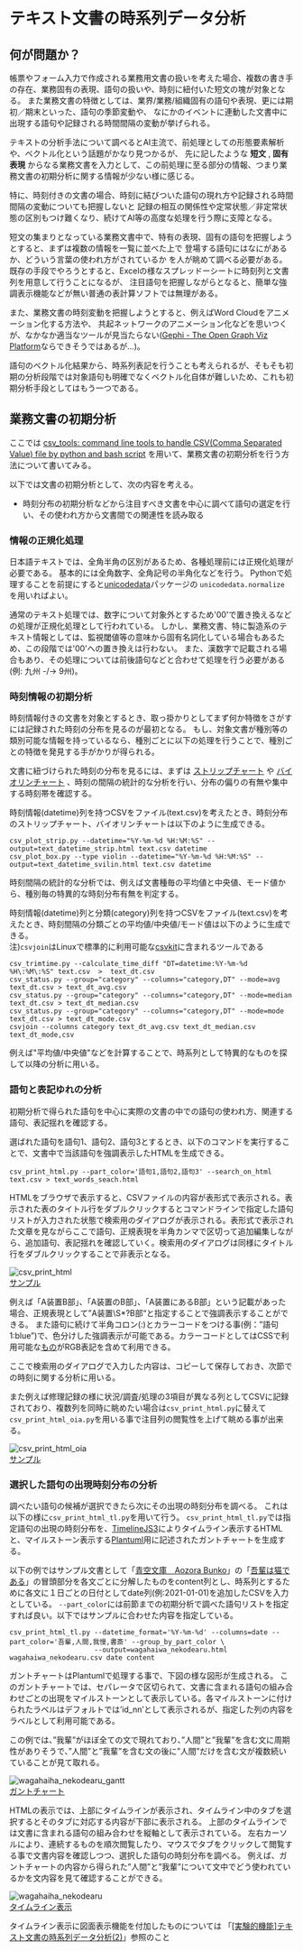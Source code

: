 <!-- File: TextTimeseries.md                      -->
<!-- Description:               -->
<!-- Copyright (C) 2021 by m.na.akei   -->
<!-- Time-stamp: "2021-05-01 18:52:17" -->

# テキスト文書の時系列データ分析 #
## 何が問題か？
帳票やフォーム入力で作成される業務用文書の扱いを考えた場合、複数の書き手の存在、業務固有の表現、語句の扱いや、時刻に紐付いた短文の塊が対象となる。
また業務文書の特徴としては、業界/業務/組織固有の語句や表現、更には期初／期末といった、語句の季節変動や、
なにかのイベントに連動した文書中に出現する語句や記録される時間間隔の変動が挙げられる。

テキストの分析手法について調べるとAI主流で、前処理としての形態要素解析や、ベクトル化という話題がかなり見つかるが、
先に記したような **短文** , **固有表現** からなる業務文書を入力として、この前処理に至る部分の情報、つまり業務文書の初期分析に関する情報が少ない様に感じる。

特に、時刻付きの文書の場合、時刻に結びついた語句の現れ方や記録される時間間隔の変動についても把握しないと
記録の相互の関係性や定常状態／非定常状態の区別もつけ難くなり、続けてAI等の高度な処理を行う際に支障となる。
<!-- より高度な処理を目的としたAI処理の導入を考えても、学習データセットの品質に問題をはらんだままとなってしまう。 -->

短文の集まりとなっている業務文書中で、特有の表現、固有の語句を把握しようとすると、まずは複数の情報を一覧に並べた上で
登場する語句にはなにがあるか、どういう言葉の使われ方がされているか を人が眺めて調べる必要がある。
既存の手段でやろうとすると、Excelの様なスプレッドーシートに時刻列と文書列を用意して行うことになるが、
注目語句を把握しながらとなると、簡単な強調表示機能などが無い普通の表計算ソフトでは無理がある。

また、業務文書の時刻変動を把握しようとすると、例えばWord Cloudをアニメーション化する方法や、
共起ネットワークのアニメーション化などを思いつくが、なかなか適当なツールが見当たらない([Gephi \- The Open Graph Viz Platform](https://gephi.org/)ならできそうではあるが...)。

語句のベクトル化結果から、時系列表記を行うことも考えられるが、そもそも初期の分析段階では対象語句も明確でなくベクトル化自体が難しいため、これも初期分析手段としてはもう一つである。


## 業務文書の初期分析
ここでは
[csv\_tools: command line tools to handle CSV\(Comma Separated Value\) file by python and bash script](https://github.com/maundergit/csv_tools)
を用いて、業務文書の初期分析を行う方法について書いてみる。

以下では文書の初期分析として、次の内容を考える。

+ 時刻分布の初期分析などから注目すべき文書を中心に調べて語句の選定を行い、その使われ方から文書間での関連性を読み取る



### 情報の正規化処理

日本語テキストでは、全角半角の区別があるため、各種処理前には正規化処理が必要である。
基本的には全角数字、全角記号の半角化などを行う。
Pythonで処理することを前提にすると[unicodedata](https://docs.python.org/ja/3/library/unicodedata.html)パッケージの
`unicodedata.normalize` を用いればよい。

通常のテキスト処理では、数字について対象外とするため'00'で置き換えるなどの処理が正規化処理として行われている。
しかし、業務文書、特に製造系のテキスト情報としては、監視閾値等の意味から固有名詞化している場合もあるため、この段階では'00'への置き換えは行わない。
また、漢数字で記載される場合もあり、その処理については前後語句などと合わせて処理を行う必要がある(例: 九州 -/-> 9州)。


### 時刻情報の初期分析
時刻情報付きの文書を対象とするとき、取っ掛かりとしてまず何か特徴をさがすには記録された時刻の分布を見るのが最初となる。
もし、対象文書が種別等の類別可能な情報を持っているなら、種別ごとに以下の処理を行うことで、種別ごとの特徴を発見する手がかりが得られる。

文書に紐づけられた時刻の分布を見るには、まずは [ストリップチャート](https://plotly.com/python/strip-charts/) や [バイオリンチャート](https://en.wikipedia.org/wiki/Violin_plot) 、時刻の間隔の統計的な分析を行い、分布の偏りの有無や集中する時刻帯を確認する。

時刻情報(datetime)列を持つCSVをファイル(text.csv)を考えたとき、時刻分布のストリップチャート、バイオリンチャートは以下のように生成できる。

```shell
csv_plot_strip.py --datetime="%Y-%m-%d %H:%M:%S" --output=text_datetime_strip.html text.csv datetime
csv_plot_box.py --type violin --datetime="%Y-%m-%d %H:%M:%S" --output=text_datetime_svilin.html text.csv datetime
```

時刻間隔の統計的な分析では、例えば文書種毎の平均値と中央値、モード値から、種別毎の特異的な時刻分布有無を判定する。

時刻情報(datetime)列と分類(category)列を持つCSVをファイル(text.csv)を考えたとき、時刻間隔の分類ごとの平均値/中央値/モード値は以下のように生成できる。  
注)`csvjoin`はLinuxで標準的に利用可能な[csvkit](https://csvkit.readthedocs.io/en/latest/)に含まれるツールである

```shell
csv_trimtime.py --calculate_time_diff "DT=datetime:%Y-%m-%d %H\:%M\:%S" text.csv  >  text_dt.csv
csv_status.py --group="category" --columns="category,DT" --mode=avg text_dt.csv > text_dt_avg.csv
csv_status.py --group="category" --columns="category,DT" --mode=median text_dt.csv > text_dt_median.csv
csv_status.py --group="category" --columns="category,DT" --mode=mode text_dt.csv > text_dt_mode.csv
csvjoin --columns category text_dt_avg.csv text_dt_median.csv text_dt_mode,csv
```
例えば"平均値/中央値"などを計算することで、時系列として特異的なものを探して以降の分析に用いる。


### 語句と表記ゆれの分析
初期分析で得られた語句を中心に実際の文書の中での語句の使われ方、関連する語句、表記揺れを確認する。

選ばれた語句を語句1、語句2、語句3とするとき、以下のコマンドを実行することで、文書中で当該語句を強調表示したHTMLを生成できる。

```shell
csv_print_html.py --part_color='語句1,語句2,語句3' --search_on_html text.csv > text_words_seach.html
```
HTMLをブラウザで表示すると、CSVファイルの内容が表形式で表示される。表示された表のタイトル行をダブルクリックするとコマンドラインで指定した語句リストが入力された状態で検索用のダイアログが表示される。表形式で表示された文章を見ながらここで語句、正規表現を半角カンマで区切って追加編集しながら、追加語句、表記揺れを確認していく。検索用のダイアログは同様にタイトル行をダブルクリックすることで非表示となる。


![csv_print_html](examples/csv_print_html.png "csv_print_html")  
[サンプル](examples/csv_print_html_sample.html )


例えば「A装置B部」、「A装置のB部」、「A装置にあるB部」という記載があった場合、正規表現として”A装置\S*?B部“と指定することで強調表示することができる。
また語句に続けて半角コロン(:)とカラーコードをつける事(例：”語句1:blue”)で、色分けした強調表示が可能である。カラーコードとしてはCSSで利用可能な[もの](https://developer.mozilla.org/ja/docs/Web/CSS/color_value)がRGB表記を含めて利用できる。

ここで検索用のダイアログで入力した内容は、コピーして保存しておき、次節での時刻に関する分析に用いる。

また例えば修理記録の様に状況/調査/処理の3項目が異なる列としてCSVに記録されており、複数列を同時に眺めたい場合は`csv_print_html.py`に替えて`csv_print_html_oia.py`を用いる事で注目列の閲覧性を上げて眺める事が出来る。

![csv_print_html_oia](examples/csv_print_html_oia.png "csv_print_html_oia")  
[サンプル](examples/csv_print_html_oia_sample.html )


### 選択した語句の出現時刻分布の分析
調べたい語句の候補が選択できたら次にその出現の時刻分布を調べる。
これは以下の様に`csv_print_html_tl.py`を用いて行う。
`csv_print_html_tl.py`では指定語句の出現の時刻分布を、[TimelineJS3](https://github.com/NUKnightLab/TimelineJS3)によりタイムライン表示するHTMLと、マイルストーン表示する[Plantuml](https://plantuml.com/)用に記述されたガントチャートを生成する。

以下の例ではサンプル文書として「[青空文庫　Aozora Bunko](https://www.aozora.gr.jp/)」の「[吾輩は猫である](https://www.aozora.gr.jp/cards/000148/card789.html)」の冒頭部分を各文ごとに分解したものをcontent列とし、時系列とするために各文に１日ごとの日付としてdate列(例:2021-01-01)を追加したCSVを入力としている。
`--part_color`には前節までの初期分析で調べた語句リストを指定すれば良い。以下ではサンプルに合わせた内容を指定している。

```shell
csv_print_html_tl.py --datetime_format='%Y-%m-%d' --columns=date --part_color='吾輩,人間,我慢,書斎' --group_by_part_color \
                     --output=wagahaiwa_nekodearu.html wagahaiwa_nekodearu.csv date content
```

ガントチャートはPlantumlで処理する事で、下図の様な図形が生成される。
このガントチャートでは、セパレータで区切られて、文書に含まれる語句の組み合わせごとの出現をマイルストーンとして表示している。各マイルストーンに付けられたラベルはデフォルトでは’id_nn’として表示されるが、指定した列の内容をラベルとして利用可能である。

この例では、”我輩”がほぼ全ての文で現れており、”人間”と”我輩”を含む文に周期性がありそうで、”人間”と”我輩”を含む文の後に”人間”だけを含む文が複数続いていることが見て取れる。

![wagahaiha_nekodearu_gantt](examples/wagahaiwa_nekodearu_gantt.png "wagahaiha_nekodearu GANTT chart")  
[ガントチャート](examples/wagahaiwa_nekodearu.svg "wagahaiha_nekodearu GANTT chart")


HTMLの表示では、上部にタイムラインが表示され、タイムライン中のタブを選択するとそのタブに対応する内容が下部に表示される。
上部のタイムラインでは文書に含まれる語句の組み合わせを縦軸として表示されている。
左右カーソルにより、連続するものを順次閲覧したり、マウスでタブをクリックして閲覧する事で文書内容を確認しつつ、選択した語句の時刻分布を調べる。
例えば、ガントチャートの内容から得られた”人間”と”我輩”について文中でどう使われているかを文内容を見て確認することができる。


![wagahaiha_nekodearu](examples/wagahaiwa_nekodearu.png "wagahaiha_nekodearu Timeline")  
[タイムライン表示](examples/wagahaiwa_nekodearu.html "wagahaiha_nekodearu Timeline")


タイムライン表示に図面表示機能を付加したものについては 「[[実験的機能]テキスト文書の時系列データ分析(2)](TextTimeseries2.md)」参照のこと



<!-- ------------------ -->
<!-- Local Variables:   -->
<!-- mode: markdown     -->
<!-- coding: utf-8-unix -->
<!-- End:               -->
